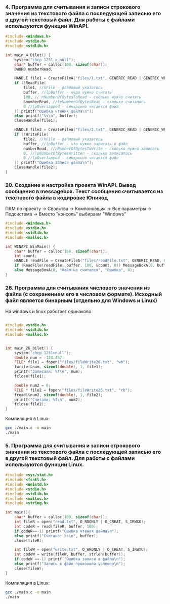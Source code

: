 ### 4. Программа для считывания и записи строкового значения из текстового файла с последующей записью его в другой текстовый файл. Для работы с файлами используются функции WinAPI.


``` C
#include <Windows.h>
#include <stdio.h>
#include <stdlib.h>

int main_4_Bilet() {
	system("chcp 1251 > null");
	char* buffer = calloc(100, sizeof(char));
	DWORD numberRead;

	HANDLE file1 = CreateFileA("files/1.txt", GENERIC_READ | GENERIC_WRITE, 0, 0, OPEN_ALWAYS, FILE_ATTRIBUTE_NORMAL, 0);
	if (!ReadFile(
		file1, //hFile - файловый указатель
		buffer, //lpBuffer - куда нужно считать
		100, // nNumberOfBytesToRead - сколько нужно считать
		&numberRead, //lpNumberOfBytesRead - сколько считалось
		0 //lpOverlapped - синхронно читается файл
	)) printf("Ошибка чтения файла\n");
	else printf("%s\n", buffer);
	CloseHandle(file1);

	HANDLE file2 = CreateFileA("files/2.txt", GENERIC_READ | GENERIC_WRITE, 0, 0, OPEN_ALWAYS, FILE_ATTRIBUTE_NORMAL, 0);
	if (!WriteFile(
		file2, //hFile - файловый указатель
		buffer, //lpBuffer - что нужно записать в файл
		numberRead, //nNumberOfBytesToWrite - сколько нужно записать
		0, //lpNumberOfBytesWritten - сколько записалось
		0 //lpOverlapped - синхронно читается файл
	)) printf("Ошибка записи файла\n");
	CloseHandle(file2);
}

```

### 20. Создание и настройка проекта WinAPI. Вывод сообщения в messagebox. Текст сообщения считывается из текстового файла в кодировке Юникод

ПКМ по проекту -> Свойства -> Компоновщик -> Все параметры -> Подсистема -> Вместо "консоль" выбираем "Windows"
``` C
#include <Windows.h>
#include <stdio.h>
#include <stdlib.h>
#include <malloc.h>

int WINAPI WinMain() {
	char* buffer = calloc(100, sizeof(char));
	int count;
	HANDLE readFile = CreateFileA("files/readFile.txt", GENERIC_READ, 0,0, OPEN_ALWAYS, FILE_ATTRIBUTE_NORMAL,0);
	if (ReadFile(readFile, buffer, 100, &count, 0)) MessageBoxA(0, buffer, "Сообщение", 0);
	else MessageBoxA(0, "Файл не считался", "Ошибка", 0);
}

```

### 26. Программа для считывания числового значения из файла (с сохранением его в числовом формате). Исходный файл является бинарным (отдельно для Windows и Linux)

На windows и linux работает одинаково
``` C

#include <stdio.h>
#include <stdlib.h>
#include <malloc.h>


int main_26_bilet() {
	system("chcp 1251>null");
	double num = -124.487;
	FILE* file1 = fopen("files/fileWrite26.txt", "wb");
	fwrite(&num, sizeof(double), 1, file1);
	printf("Записали: %f\n", num);
	fclose(file1);

	double num2 = 0;
	FILE * file2 = fopen("files/fileWrite26.txt", "rb");
	fread(&num2, sizeof(double), 1, file2);
	printf("Считали: %f\n", num2);
	fclose(file2);
}
```
Компиляция в Linux:
``` bash
gcc ./main.c -o main
./main
```

### 5. Программа для считывания и записи строкового значения из текстового файла с последующей записью его в другой текстовый файл. Для работы с файлами используются функции Linux.

``` C
#include <sys/stat.h>
#include <fcntl.h>
#include <unistd.h>
#include <stdio.h>
#include <stdlib.h>
#include <malloc.h>
#include <string.h>

int main(){
    char* buffer = calloc(100, sizeof(char));
    int fileR = open("read.txt", O_RDONLY | O_CREAT, S_IRWXU);
    int codeR = read(fileR, buffer, 100);
    if(codeR==-1) printf("Ошибка чтения файла\n");
    else printf("Считано: %s\n", buffer);
    close(fileR);

    int fileW = open("write.txt", O_WRONLY | O_CREAT, S_IRWXU);
    int codeW = write(fileW, buffer, strlen(buffer));
    if(codeW ==-1) printf("Ошибка записи в файла\n");
    else printf("Запись в файл произошла успешно\n");
    close(fileW);
}
```

Компиляция в Linux:
``` bash
gcc ./main.c -o main
./main
```
